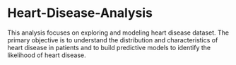 # Heart-Disease-Analysis
This analysis focuses on exploring and modeling  heart disease dataset. The primary objective is to understand the distribution and characteristics of heart disease in patients and to build predictive models to identify the likelihood of heart disease.
